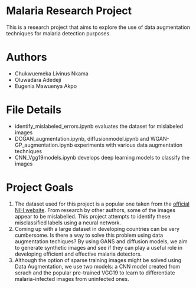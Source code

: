
# Malaria Research Project
This is a research project that aims to explore the use of data augmentation techniques for malaria detection purposes.

# Authors
- Chukwuemeka Livinus Nkama
- Oluwadara Adedeji
- Eugenia Mawuenya Akpo

# File Details
- identify_mislabeled_errors.ipynb evaluates the dataset for mislabeled images
- DCGAN_augmentation.ipynb, diffusionmodel.ipynb and WGAN-GP_augmentation.ipynb experiments with various data augmentation techniques
- CNN_Vgg19models.ipynb develops deep learning models to classify the images


# Project Goals
1. The dataset used for this project is a popular one taken from the [official NIH website](https://ceb.nlm.nih.gov/repositories/malaria-datasets/). From research
   by other authors, some of the images appear to be mislabelled. This project attempts to identify these misclassified labels using a neural network.
2. Coming up with a large dataset in developing countries can be very cumbersome. Is there a way to solve this problem using data augmentation techiques?
   By using GANS and diffusion models, we aim to generate synthetic images and see if they can play a useful role in developing efficient and effective malaria
   detectors.
3. Although the option of sparse training images might be solved using Data Augmentation, we use two models: a CNN model created from scrach and the popular 
   pre-trained VGG19 to learn to differentiate malaria-infected images from uninfected ones.
